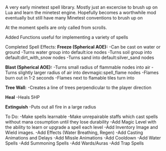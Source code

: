 A very early minetest spell library.
Mostly just an excercise to brush up on Lua and learn the minetest engine.
Hopefully becomes a worthwhile mod eventually but still have many Minetest conventions to brush up on

At the moment spells are only called from scrolls.

Added Functions useful for implementing a variety of spells

Completed Spell Effects:
  **Freeze (Spherical AOE):**
    -Can be cast on water or ground
    -Turns water group into default:ice nodes
    -Turns soil group into default:dirt_with_snow nodes
    -Turns sand into default:silver_sand nodes
  
  **Blast (Spherical AOE):**
    -Turns small radius of flammable nodes into air
    -Turns slightly larger radius of air into devmagic:spell_flame nodes
    -Flames burn out in 1-2 seconds
    -Flames next to flamable tiles turn into 
  
  **Tree Wall:**
    -Creates a line of trees perpendicular to the player direction

  **Heal**
    -Heals 5HP

  **Extinguish**
    -Puts out all fire in a large radius

To Do:
  -Make spells learnable
  -Make unrepairable staffs which cast spells without mana cosumption until they lose durability
  -Add Magic Level with the ability to learn or upgrade a spell each level
  -Add Inventory Image and Wield images.
  -Add Effects (Water Breathing, Regen)
  -Add Casting Animations and Delays
  -Add Missle Animations
  -Add Cooldown
  -Add Water Spells
  -Add Summoning Spells
  -Add Wards/Auras
  -Add Trap Spells
